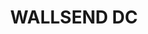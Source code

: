 ---
lastmod: '2025-04-06T06:05:20+00:00'
latitude: -32.9022
layout: suburb
longitude: 151.667
postcode: '2287'
state: NSW
title: WALLSEND DC
url: /nsw/wallsend-dc/
---